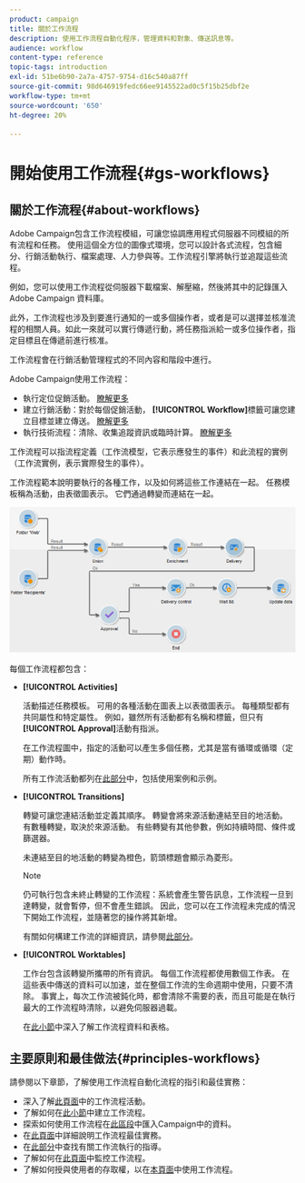 ```yaml
---
product: campaign
title: 關於工作流程
description: 使用工作流程自動化程序，管理資料和對象、傳送訊息等。
audience: workflow
content-type: reference
topic-tags: introduction
exl-id: 51be6b90-2a7a-4757-9754-d16c540a87ff
source-git-commit: 98d646919fedc66ee9145522ad0c5f15b25dbf2e
workflow-type: tm+mt
source-wordcount: '650'
ht-degree: 20%

---
```


# 開始使用工作流程{#gs-workflows}

## 關於工作流程{#about-workflows}

Adobe Campaign包含工作流程模組，可讓您協調應用程式伺服器不同模組的所有流程和任務。 使用這個全方位的圖像式環境，您可以設計各式流程，包含細分、行銷活動執行、檔案處理、人力參與等。工作流程引擎將執行並追蹤這些流程。

例如，您可以使用工作流程從伺服器下載檔案、解壓縮，然後將其中的記錄匯入 Adobe Campaign 資料庫。

此外，工作流程也涉及到要進行通知的一或多個操作者，或者是可以選擇並核准流程的相關人員。如此一來就可以實行傳遞行動，將任務指派給一或多位操作者，指定目標且在傳遞前進行核准。

工作流程會在行銷活動管理程式的不同內容和階段中進行。

Adobe Campaign使用工作流程：

* 執行定位促銷活動。 [瞭解更多](../../workflow/using/building-a-workflow.md#implementation-steps-)
* 建立行銷活動：對於每個促銷活動， **[!UICONTROL Workflow]**&#x200B;標籤可讓您建立目標並建立傳送。 [瞭解更多](../../workflow/using/building-a-workflow.md#campaign-workflows)
* 執行技術流程：清除、收集追蹤資訊或臨時計算。 [瞭解更多](../../workflow/using/building-a-workflow.md#technical-workflows)

工作流程可以指流程定義（工作流模型，它表示應發生的事件）和此流程的實例（工作流實例，表示實際發生的事件）。

工作流程範本說明要執行的各種工作，以及如何將這些工作連結在一起。 任務模板稱為活動，由表徵圖表示。 它們通過轉變而連結在一起。

![](assets/example1.png)

每個工作流程都包含：

* **[!UICONTROL Activities]**

   活動描述任務模板。 可用的各種活動在圖表上以表徵圖表示。 每種類型都有共同屬性和特定屬性。 例如，雖然所有活動都有名稱和標籤，但只有&#x200B;**[!UICONTROL Approval]**&#x200B;活動有指派。

   在工作流程圖中，指定的活動可以產生多個任務，尤其是當有循環或循環（定期）動作時。

   所有工作流活動都列在[此部分](../../workflow/using/about-activities.md)中，包括使用案例和示例。

* **[!UICONTROL Transitions]**

   轉變可讓您連結活動並定義其順序。 轉變會將來源活動連結至目的地活動。 有數種轉變，取決於來源活動。 有些轉變有其他參數，例如持續時間、條件或篩選器。

   未連結至目的地活動的轉變為橙色，箭頭標題會顯示為菱形。

   >[!NOTE]
   >
   >仍可執行包含未終止轉變的工作流程：系統會產生警告訊息，工作流程一旦到達轉變，就會暫停，但不會產生錯誤。 因此，您可以在工作流程未完成的情況下開始工作流程，並隨著您的操作將其新增。

   有關如何構建工作流的詳細資訊，請參閱[此部分](../../workflow/using/building-a-workflow.md)。

* **[!UICONTROL Worktables]**

   工作台包含該轉變所攜帶的所有資訊。 每個工作流程都使用數個工作表。 在這些表中傳送的資料可以加速，並在整個工作流的生命週期中使用，只要不清除。 事實上，每次工作流被鈍化時，都會清除不需要的表，而且可能是在執行最大的工作流程時清除，以避免伺服器過載。

   在[此小節](../../workflow/using/how-to-use-workflow-data.md)中深入了解工作流程資料和表格。

## 主要原則和最佳做法{#principles-workflows}

請參閱以下章節，了解使用工作流程自動化流程的指引和最佳實務：

* 深入了解[此頁面](../../workflow/using/how-to-use-workflow-data.md)中的工作流程活動。
* 了解如何在[此小節](../../workflow/using/building-a-workflow.md)中建立工作流程。
* 探索如何使用工作流程在[此區段](../../platform/using/import-export-workflows.md)中匯入Campaign中的資料。
* 在[此頁面](../../workflow/using/workflow-best-practices.md)中詳細說明工作流程最佳實務。
* 在[此部分](../../workflow/using/starting-a-workflow.md)中查找有關工作流執行的指導。
* 了解如何在[此頁面](../../workflow/using/monitoring-workflow-execution.md)中監控工作流程。
* 了解如何授與使用者的存取權，以在[本頁面](../../workflow/using/managing-rights.md)中使用工作流程。
